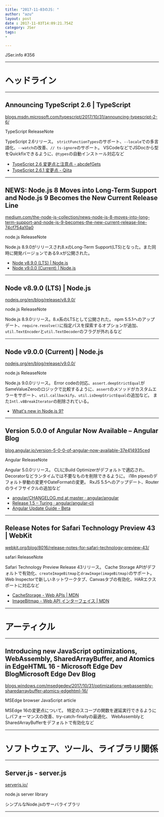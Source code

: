 ```yaml
---
title: "2017-11-03のJS: "
author: "azu"
layout: post
date : 2017-11-03T14:09:21.754Z
category: JSer
tags:
-

---
```


JSer.info #356

----

<h1 class="site-genre">ヘッドライン</h1>

----

## Announcing TypeScript 2.6 | TypeScript
[blogs.msdn.microsoft.com/typescript/2017/10/31/announcing-typescript-2-6/](https://blogs.msdn.microsoft.com/typescript/2017/10/31/announcing-typescript-2-6/ "Announcing TypeScript 2.6 | TypeScript")
<p class="jser-tags jser-tag-icon"><span class="jser-tag">TypeScript</span> <span class="jser-tag">ReleaseNote</span></p>

TypeScript 2.6リリース。
`strictFunctionTypes`のサポート、`--locale`での多言語化、`--watch`の改善、`// ts-ignore`のサポート。
VSCodeなどでJSDocから型をQuickfixできるように、`@types`の自動インストール対応など

- [TypeScript 2.6 変更点と注意点 - abcdefGets](http://abcdef.gets.b6n.ch/entry/2017/11/01/101358 "TypeScript 2.6 変更点と注意点 - abcdefGets")
- [TypeScript 2.6.1 変更点 - Qiita](https://qiita.com/vvakame/items/d2c7cf142fa0af39d2d5 "TypeScript 2.6.1 変更点 - Qiita")

----

## NEWS: Node.js 8 Moves into Long-Term Support and Node.js 9 Becomes the New Current Release Line
[medium.com/the-node-js-collection/news-node-js-8-moves-into-long-term-support-and-node-js-9-becomes-the-new-current-release-line-74cf754a10a0](https://medium.com/the-node-js-collection/news-node-js-8-moves-into-long-term-support-and-node-js-9-becomes-the-new-current-release-line-74cf754a10a0 "NEWS: Node.js 8 Moves into Long-Term Support and Node.js 9 Becomes the New Current Release Line")
<p class="jser-tags jser-tag-icon"><span class="jser-tag">node.js</span> <span class="jser-tag">ReleaseNote</span></p>

Node.js 8.9.0がリリースされ8.xのLong-Term Support(LTS)となった。また同時に開発バージョンである9.xが公開された。

- [Node v8.9.0 (LTS) | Node.js](https://nodejs.org/en/blog/release/v8.9.0/ "Node v8.9.0 (LTS) | Node.js")
- [Node v9.0.0 (Current) | Node.js](https://nodejs.org/en/blog/release/v9.0.0/ "Node v9.0.0 (Current) | Node.js")

----

## Node v8.9.0 (LTS) | Node.js
[nodejs.org/en/blog/release/v8.9.0/](https://nodejs.org/en/blog/release/v8.9.0/ "Node v8.9.0 (LTS) | Node.js")
<p class="jser-tags jser-tag-icon"><span class="jser-tag">node.js</span> <span class="jser-tag">ReleaseNote</span></p>

Node.js 8.9.0リリース。8.x系のLTSとして公開された。
npm 5.5.1へのアップデート、`require.resolve()`に指定パスを探索するオプションが追加、`util.TextEncoder`と`util.TextDecoder`のフラグが外れるなど


----

## Node v9.0.0 (Current) | Node.js
[nodejs.org/en/blog/release/v9.0.0/](https://nodejs.org/en/blog/release/v9.0.0/ "Node v9.0.0 (Current) | Node.js")
<p class="jser-tags jser-tag-icon"><span class="jser-tag">node.js</span> <span class="jser-tag">ReleaseNote</span></p>

Node.js 9.0.0リリース。
Error codeの対応、`assert.deepStrictEqual`がSameValueZeroのロジックで比較するように、`assert`のメソッドがカスタムエラーをサポート、`util.callbackify`、`util.isDeepStrictEqual`の追加など。
また`Intl.v8BreakIterator`の削除されている。

- [What&#39;s new in Node.js 9?](https://nemethgergely.com/what-is-new-in-nodejs-9/ "What&amp;#39;s new in Node.js 9?")

----

## Version 5.0.0 of Angular Now Available – Angular Blog
[blog.angular.io/version-5-0-0-of-angular-now-available-37e414935ced](https://blog.angular.io/version-5-0-0-of-angular-now-available-37e414935ced "Version 5.0.0 of Angular Now Available – Angular Blog")
<p class="jser-tags jser-tag-icon"><span class="jser-tag">Angular</span> <span class="jser-tag">ReleaseNote</span></p>

Angular 5.0.0リリース。
CLIにBuild Optimizerがデフォルトで適応され、Decoratorなどランタイムでは不要なものを削除できるように。
i18n pipesのデフォルト挙動の変更やDateFormatの変更。
RxJS 5.5へのアップデート、Routerのライフサイクルの追加など

- [angular/CHANGELOG.md at master · angular/angular](https://github.com/angular/angular/blob/master/CHANGELOG.md#500-pentagonal-donut-2017-11-01 "angular/CHANGELOG.md at master · angular/angular")
- [Release 1.5 – Turing · angular/angular-cli](https://github.com/angular/angular-cli/releases/tag/v1.5.0 "Release 1.5 – Turing · angular/angular-cli")
- [Angular Update Guide - Beta](https://angular-update-guide.firebaseapp.com/ "Angular Update Guide - Beta")

----

## Release Notes for Safari Technology Preview 43 | WebKit
[webkit.org/blog/8016/release-notes-for-safari-technology-preview-43/](https://webkit.org/blog/8016/release-notes-for-safari-technology-preview-43/ "Release Notes for Safari Technology Preview 43 | WebKit")
<p class="jser-tags jser-tag-icon"><span class="jser-tag">safari</span> <span class="jser-tag">ReleaseNote</span></p>

Safari Technology Preview Release 43リリース。
Cache Storage APIがデフォルトで有効化、`createImageBitmap`と`drawImage(imageBitmap)`のサポート。
Web Inspectorで新しいネットワークタブ、Canvasタブの有効化、HARエクスポートに対応など

- [CacheStorage - Web APIs | MDN](https://developer.mozilla.org/en-US/docs/Web/API/CacheStorage "CacheStorage - Web APIs | MDN")
- [ImageBitmap - Web API インターフェイス | MDN](https://developer.mozilla.org/ja/docs/Web/API/ImageBitmap "ImageBitmap - Web API インターフェイス | MDN")

----
<h1 class="site-genre">アーティクル</h1>

----

## Introducing new JavaScript optimizations, WebAssembly, SharedArrayBuffer, and Atomics in EdgeHTML 16 - Microsoft Edge Dev BlogMicrosoft Edge Dev Blog
[blogs.windows.com/msedgedev/2017/10/31/optimizations-webassembly-sharedarraybuffer-atomics-edgehtml-16/](https://blogs.windows.com/msedgedev/2017/10/31/optimizations-webassembly-sharedarraybuffer-atomics-edgehtml-16/ "Introducing new JavaScript optimizations, WebAssembly, SharedArrayBuffer, and Atomics in EdgeHTML 16 - Microsoft Edge Dev BlogMicrosoft Edge Dev Blog")
<p class="jser-tags jser-tag-icon"><span class="jser-tag">MSEdge</span> <span class="jser-tag">browser</span> <span class="jser-tag">JavaScript</span> <span class="jser-tag">article</span></p>

MSEdge 16の変更点について。
特定のスコープの関数を遅延実行できるようにしパフォーマンスの改善、try-catch-finallyの最適化、
WebAssemblyとSharedArrayBufferをデフォルトで有効化など


----
<h1 class="site-genre">ソフトウェア、ツール、ライブラリ関係</h1>

----

## Server.js - server.js
[serverjs.io/](https://serverjs.io/ "Server.js - server.js")
<p class="jser-tags jser-tag-icon"><span class="jser-tag">node.js</span> <span class="jser-tag">server</span> <span class="jser-tag">library</span></p>

シンプルなNode.jsのサーバライブラリ


----

